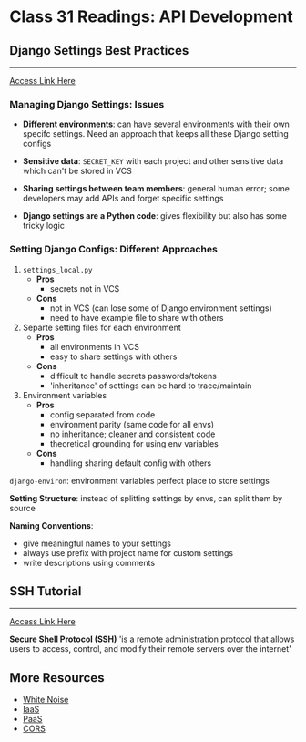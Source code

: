 # Class 31 Readings: API Development

## Django Settings Best Practices  

___
[Access Link Here](https://djangostars.com/blog/configuring-django-settings-best-practices/)

### Managing Django Settings: Issues  

- **Different environments**: can have several environments with their own specifc settings. Need an approach that keeps all these Django setting configs

- **Sensitive data**: `SECRET_KEY` with each project and other sensitive data which can't  be stored in VCS

- **Sharing settings between team members**: general human error; some developers may add APIs and forget specific settings

- **Django settings are a Python code**: gives flexibility but also has some tricky logic

### Setting Django Configs: Different Approaches  

1. `settings_local.py`
    - **Pros**
        - secrets not in VCS
    - **Cons**
        - not in VCS (can lose some of Django environment settings)
        - need to have example file to share with others
2. Separte setting files for each environment 
    - **Pros**
        - all environments in VCS
        - easy to share settings with others
    - **Cons**
        - difficult to handle secrets passwords/tokens
        - 'inheritance' of settings can be hard to trace/maintain
3. Environment variables
    - **Pros**
        - config separated from code
        - environment parity (same code for all envs)
        - no inheritance; cleaner and consistent code
        - theoretical grounding for using env variables
    - **Cons**
        - handling sharing default config with others

`django-environ`: environment variables perfect place to store settings

**Setting Structure**: instead of splitting settings by envs, can split them by source

**Naming Conventions**:

- give meaningful names to your settings  
- always use prefix with project name for custom settings
- write descriptions using comments

## SSH Tutorial

___
[Access Link Here](https://www.hostinger.com/tutorials/ssh-tutorial-how-does-ssh-work)

**Secure Shell Protocol (SSH)** 'is a remote administration protocol that allows users to access, control, and modify their remote servers over the internet'

## More Resources  

- [White Noise](http://whitenoise.evans.io/en/stable/)
- [IaaS](https://en.wikipedia.org/wiki/Infrastructure_as_a_service)  
- [PaaS](https://en.wikipedia.org/wiki/Platform_as_a_service)
- [CORS](https://en.m.wikipedia.org/wiki/Cross-origin_resource_sharing)
